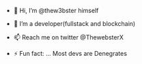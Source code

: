 - 👋 Hi, I’m @thew3bster himself
  

- 💞️ I’m a developer(fullstack and blockchain)
- 📫 Reach me on twitter @ThewebsterX
- ⚡ Fun fact: ... Most devs are Denegrates

<!---
thew3bster/thew3bster is a ✨ special ✨ repository because its `README.md` (this file) appears on your GitHub profile.
You can click the Preview link to take a look at your changes.
--->
